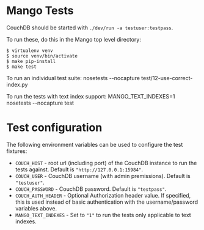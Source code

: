 Mango Tests
===========

CouchDB should be started with `./dev/run -a testuser:testpass`.

To run these, do this in the Mango top level directory:

    $ virtualenv venv
    $ source venv/bin/activate
    $ make pip-install
    $ make test

To run an individual test suite:
    nosetests --nocapture test/12-use-correct-index.py 

To run the tests with text index support:
    MANGO_TEXT_INDEXES=1 nosetests --nocapture test


Test configuration
==================

The following environment variables can be used to configure the test fixtures:

 * `COUCH_HOST` - root url (including port) of the CouchDB instance to run the tests against. Default is `"http://127.0.0.1:15984"`.
 * `COUCH_USER` - CouchDB username (with admin premissions). Default is `"testuser"`.
 * `COUCH_PASSWORD` -  CouchDB password. Default is `"testpass"`.
 * `COUCH_AUTH_HEADER` - Optional Authorization header value. If specified, this is used instead of basic authentication with the username/password variables above.
 * `MANGO_TEXT_INDEXES` - Set to `"1"` to run the tests only applicable to text indexes.
